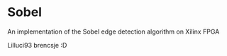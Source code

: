 # Sobel
An implementation of the Sobel edge detection algorithm on Xilinx FPGA

Lilluci93 brencsje :D
